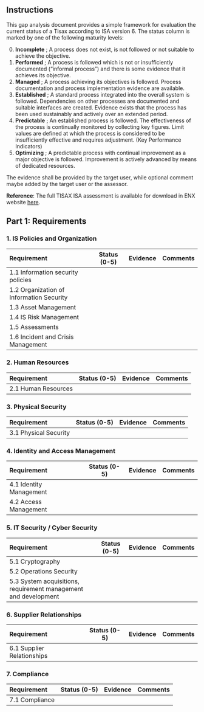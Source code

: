 ## Instructions
This gap analysis document provides a simple framework for evaluation the current status of a Tisax according to ISA version 6. 
The status column is marked by one of the following maturity levels:

0. **Incomplete** ; A process does not exist, is not followed or not suitable to achieve the objective.
1. **Performed** ; A process is followed which is not or insufficiently documented (“informal process”) and there is some evidence that it achieves its objective.
2. **Managed** ; A process achieving its objectives is followed. Process documentation and process implementation evidence are available.
3. **Established** ; A standard process integrated into the overall system is followed. Dependencies on other processes are documented and suitable interfaces are created. Evidence exists that the process has been used sustainably and actively over an extended period.
4. **Predictable** ; An established process is followed. The effectiveness of the process is continually monitored by collecting key figures. Limit values are defined at which the process is considered to be insufficiently effective and requires adjustment. (Key Performance Indicators)
5. **Optimizing** ; A predictable process with continual improvement as a major objective is followed. Improvement is actively advanced by means of dedicated resources.

The evidence shall be provided by the target user, while optional comment maybe added by the target user or the assessor.

**Reference**: The full TISAX ISA assessment is available for download in ENX website [here](https://portal.enx.com/isa6-en.xlsx).

## Part 1: Requirements

### 1. IS Policies and Organization

| Requirement                          | Status (0-5)       | Evidence      | Comments      |
|:-------------------------------------|--------------------|---------------|---------------|
| 1.1 Information security policies                                                         |
| 1.2 Organization of Information Security                                                  |
| 1.3 Asset Management                                                                      |
| 1.4 IS Risk Management                                                                    |
| 1.5 Assessments                                                                           |
| 1.6 Incident and Crisis Management                                                        |

### 2. Human Resources

| Requirement                          | Status (0-5)       | Evidence      | Comments      |
|:-------------------------------------|--------------------|---------------|---------------|
| 2.1 Human Resources                                                                       |


### 3. Physical Security

| Requirement                          | Status (0-5)       | Evidence      | Comments      |
|:-------------------------------------|--------------------|---------------|---------------|
| 3.1 Physical Security                                                                     |

### 4. Identity and Access Management

| Requirement                          | Status (0-5)       | Evidence      | Comments      |
|:-------------------------------------|--------------------|---------------|---------------|
| 4.1 Identity Management                                                                   |
| 4.2 Access Management                                                                     |

### 5. IT Security / Cyber Security
| Requirement                          | Status (0-5)       | Evidence      | Comments      |
|:-------------------------------------|--------------------|---------------|---------------|
| 5.1 Cryptography                                                                          |
| 5.2 Operations Security                                                                   |
| 5.3 System acquisitions, requirement management and development                           |

### 6. Supplier Relationships

| Requirement                          | Status (0-5)       | Evidence      | Comments      |
|:-------------------------------------|--------------------|---------------|---------------|
| 6.1 Supplier Relationships                                                                |

### 7. Compliance

| Requirement                          | Status (0-5)       | Evidence      | Comments      |
|:-------------------------------------|--------------------|---------------|---------------|
| 7.1 Compliance                                                                            |

